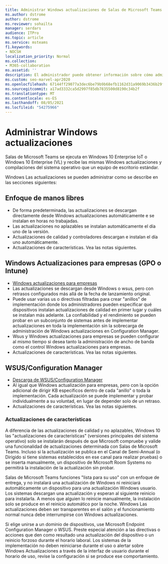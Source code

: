 ```yaml
---
title: Administrar Windows actualizaciones de Salas de Microsoft Teams
ms.author: dstrome
author: dstrome
ms.reviewer: sohailta
manager: serdars
audience: ITPro
ms.topic: article
ms.service: msteams
f1.keywords:
- NOCSH
localization_priority: Normal
ms.collection:
- M365-collaboration
ms.assetid: ''
description: El administrador puede obtener información sobre cómo administrar Windows actualizaciones y Windows de características de Salas de Microsoft Teams.
ms.custom: seo-marvel-apr2020
ms.openlocfilehash: 67144ff29077a3dec6be79b9b68efb1162d31a9069b3436b29f9ac50a4857914
ms.sourcegitcommit: a17ad3332ca5d2997f85db7835500d8190c34b2f
ms.translationtype: MT
ms.contentlocale: es-ES
ms.lasthandoff: 08/05/2021
ms.locfileid: "54275966"
---
```

# <a name="manage-windows-updates"></a>Administrar Windows actualizaciones

Salas de Microsoft Teams se ejecuta en Windows 10 Enterprise IoT o Windows 10 Enterprise (VL) y recibe las mismas Windows actualizaciones y compilaciones del sistema operativo que un equipo de escritorio estándar.

Windows Las actualizaciones se pueden administrar como se describe en las secciones siguientes:

## <a name="hands-off-approach"></a>Enfoque de manos libres 

- De forma predeterminada, las actualizaciones se descargan directamente desde Windows actualizaciones automáticamente e se instalan en horas no trabajadas.
- Las actualizaciones no aplazables se instalan automáticamente el día uno de la versión.
- Actualizaciones de calidad y controladores descargan e instalan el día uno automáticamente.
- Actualizaciones de características. Vea las notas siguientes.

## <a name="windows-updates-for-business-gpo-or-intune"></a>Windows Actualizaciones para empresas (GPO o Intune)  

- [Windows actualizaciones para empresas](/windows/deployment/update/waas-manage-updates-wufb)
- Las actualizaciones se descargan desde Windows o wsus, pero con retrasos configurados más allá de la fecha de lanzamiento original.
- Puede usar varias us o directivas filtradas para crear "anillos" de implementación donde los administradores pueden especificar qué dispositivos instalan actualizaciones de calidad en primer lugar y cuáles se instalan más adelante. La confiabilidad y el rendimiento se pueden probar en un subconjunto de sistemas antes de implementar actualizaciones en toda la implementación sin la sobrecarga de administración de Windows actualizaciones en Configuration Manager.
- Wsus y Windows actualizaciones para empresas [](/windows/deployment/update/waas-integrate-wufb) se pueden configurar al mismo tiempo si desea tanto la administración de ancho de banda como el control Windows actualizaciones para empresas.
- Actualizaciones de características. Vea las notas siguientes.

## <a name="wsusconfiguration-manager"></a>WSUS/Configuration Manager

- [Descarga de WSUS/Configuration Manager](/windows/deployment/update/waas-manage-updates-configuration-manager)
- Al igual que Windows actualización para empresas, pero con la opción adicional de dirigir KB específicos dentro de cada "anillo" o toda la implementación. Cada actualización se puede implementar y probar individualmente a su voluntad, en lugar de depender solo de un retraso.
- Actualizaciones de características. Vea las notas siguientes.

### <a name="feature-updates"></a>Actualizaciones de características

A diferencia de las actualizaciones de calidad y no aplazables, Windows 10 las "actualizaciones de características" (versiones principales del sistema operativo) solo se instalarán después de que Microsoft compruebe y valide una funcionalidad de actualizaciones determinada con Salas de Microsoft Teams. Incluso si la actualización se publica en el Canal de Semi-Annual (o Dirigido si tiene sistemas establecidos en ese canal para realizar pruebas) o se inserta manualmente, un dispositivo de Microsoft Room Systems no permitirá la instalación de la actualización sin probar.

Salas de Microsoft Teams funciones "lista para su uso" con un enfoque de entrega, y no instalará una actualización de Windows ni reiniciará automáticamente un dispositivo para una actualización Windows usuario. Los sistemas descargan una actualización y esperan al siguiente reinicio para instalarla. A menos que alguien lo reinicie manualmente, la instalación solo se produce en el reinicio automático por la noche. Windows Las actualizaciones deben ser transparentes en el salón y el funcionamiento normal nunca debe interrumpirse con Windows actualizaciones.

Si elige unirse a un dominio de dispositivos, use Microsoft Endpoint Configuration Manager o WSUS. Preste especial atención a las directivas o acciones que den como resultado una actualización del dispositivo o un reinicio forzoso durante el horario laboral. Los sistemas de la implementación no deben reiniciarse durante el uso o alertar sobre Windows Actualizaciones a través de la interfaz de usuario durante el horario de uso, revise la configuración si se produce ese comportamiento.